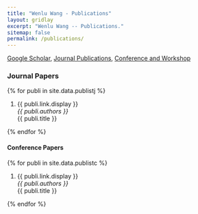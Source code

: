 ```yaml
---
title: "Wenlu Wang - Publications"
layout: gridlay
excerpt: "Wenlu Wang -- Publications."
sitemap: false
permalink: /publications/
---
```


[Google Scholar](https://scholar.google.com/citations?user=YPVtn-UAAAAJ&hl=en), [Journal Publications](#journal-papers), [Conference and Workshop](#conference-papers)

### Journal Papers

{% for publi in site.data.publistj %}

1. {{ publi.link.display }} <br />
  <em>{{ publi.authors }} </em><br />{{ publi.title }}

{% endfor %}

#### Conference Papers

{% for publi in site.data.publistc %}

1. {{ publi.link.display }} <br />
  <em>{{ publi.authors }} </em><br />{{ publi.title }}

{% endfor %}

